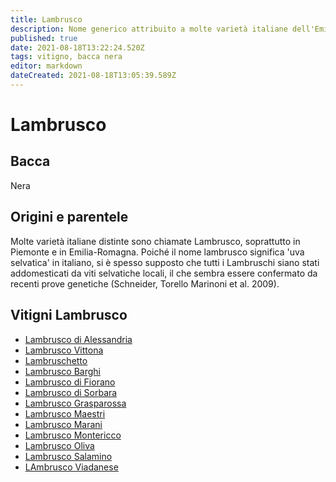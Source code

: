 ```yaml
---
title: Lambrusco
description: Nome generico attribuito a molte varietà italiane dell'Emilia e dintorni
published: true
date: 2021-08-18T13:22:24.520Z
tags: vitigno, bacca nera
editor: markdown
dateCreated: 2021-08-18T13:05:39.589Z
---
```


# Lambrusco

## Bacca
Nera

## Origini e parentele
Molte varietà italiane distinte sono chiamate  Lambrusco, soprattutto in Piemonte e in Emilia-Romagna. Poiché il nome lambrusco significa 'uva selvatica' in italiano, si è spesso supposto che tutti i Lambruschi siano stati addomesticati da viti selvatiche locali, il che sembra essere confermato da recenti prove genetiche (Schneider, Torello Marinoni et al. 2009).


## Vitigni Lambrusco
- [Lambrusco di Alessandria](/vitigni/bacca-nera/lambrusco-di-alessandria)
- [Lambrusco Vittona](vitigni/bacca-nera/lambrusco-vittona)
- [Lambruschetto](/vitigni/bacca-nera/lambruschetto)
- [Lambrusco Barghi](/vitigni/bacca-nera/lambrusco-barghi)
- [Lambrusco di Fiorano](/vitigni/bacca-nera/lambrusco-di-fiorano)
- [Lambrusco di Sorbara](/vitigni/bacca-nera/lambrusco-di-sorbara)
- [Lambrusco Grasparossa](/vitigni/bacca-nera/lambrusco-grasparossa)
- [Lambrusco Maestri](/vitigni/bacca-nera/lambrusco-maestri)
- [Lambrusco Marani](/vitigni/bacca-nera/lambrusco-marani)
- [Lambrusco Montericco](/vitigni/bacca-nera/lambrusco-montericco)
- [Lambrusco Oliva](/vitigni/bacca-nera/lambrusco-oliva)
- [Lambrusco Salamino](/vitigni/bacca-nera/lambrusco-salamino)
- [LAmbrusco Viadanese](/vitigni/bacca-nera/lambrusco-viadanese)
